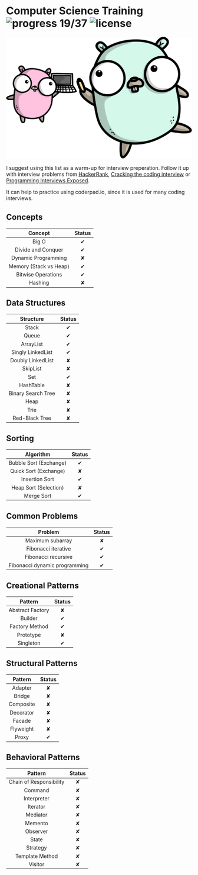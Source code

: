 # Computer Science Training ![progress 19/37](https://img.shields.io/badge/progress-51%25-blue) ![license](https://img.shields.io/github/license/kardolus/cs-training)

![gopher from ashleymcnamara](https://raw.githubusercontent.com/ashleymcnamara/gophers/master/TEACHING_GOPHER.png "Logo Title Text 1")

I suggest using this list as a warm-up for interview preperation. Follow it up with interview problems from [HackerRank](https://www.hackerrank.com/interview/interview-preparation-kit), [Cracking the coding interview](http://www.crackingthecodinginterview.com/) or [Programming Interviews Exposed](https://www.oreilly.com/library/view/programming-interviews-exposed/9781118283400/). 

It can help to practice using coderpad.io, since it is used for many coding interviews.

## Concepts
| Concept | Status |
|:-------:|:------:|
| Big O | ✔ |
| Divide and Conquer | ✔ |
| Dynamic Programming | ✘ |
| Memory (Stack vs Heap)| ✔ |
| Bitwise Operations | ✔ |
| Hashing | ✘ |

## Data Structures
| Structure | Status |
|:-------:|:------:|
| Stack | ✔ |
| Queue | ✔ |
| ArrayList | ✔ |
| Singly LinkedList | ✔ |
| Doubly LinkedList | ✘ |
| SkipList | ✘ |
| Set | ✔ |
| HashTable | ✘ |
| Binary Search Tree | ✘ |
| Heap | ✘ |
| Trie | ✘ |
| Red-Black Tree | ✘ |

## Sorting
| Algorithm | Status |
|:-------:|:------:|
| Bubble Sort (Exchange) | ✔ |
| Quick Sort (Exchange) | ✘ |
| Insertion Sort | ✔ |
| Heap Sort (Selection) | ✘ |
| Merge Sort | ✔ |

## Common Problems
| Problem | Status |
|:-------:|:------:|
| Maximum subarray | ✘ |
| Fibonacci iterative | ✔ |
| Fibonacci recursive | ✔ |
| Fibonacci dynamic programming | ✔ |

## Creational Patterns
| Pattern | Status |
|:-------:|:------:|
| Abstract Factory | ✘ |
| Builder | ✔ |
| Factory Method | ✔ |
| Prototype | ✘ |
| Singleton | ✔ |

## Structural Patterns
| Pattern | Status |
|:-------:|:------:|
| Adapter | ✘ |
| Bridge | ✘ |
| Composite | ✘ |
| Decorator | ✘ |
| Facade | ✘ |
| Flyweight | ✘ |
| Proxy | ✔ |

## Behavioral Patterns
| Pattern | Status |
|:-------:|:------:|
| Chain of Responsibility | ✘ |
| Command | ✘ |
| Interpreter | ✘ |
| Iterator | ✘ |
| Mediator | ✘ |
| Memento | ✘ |
| Observer | ✘ |
| State | ✘ |
| Strategy | ✘ |
| Template Method | ✘ |
| Visitor | ✘ |
